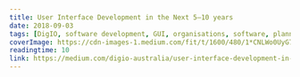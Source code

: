 ```yaml
---
title: User Interface Development in the Next 5–10 years
date: 2018-09-03
tags: [DigIO, software development, GUI, organisations, software, planning, future, VR, AR, AI, ML]
coverImage: https://cdn-images-1.medium.com/fit/t/1600/480/1*CNLWo0UyG7lKRJtZOx5APg.png
readingtime: 10
link: https://medium.com/digio-australia/user-interface-development-in-the-next-5-10-years-f19edcd6d0b0
---
```

